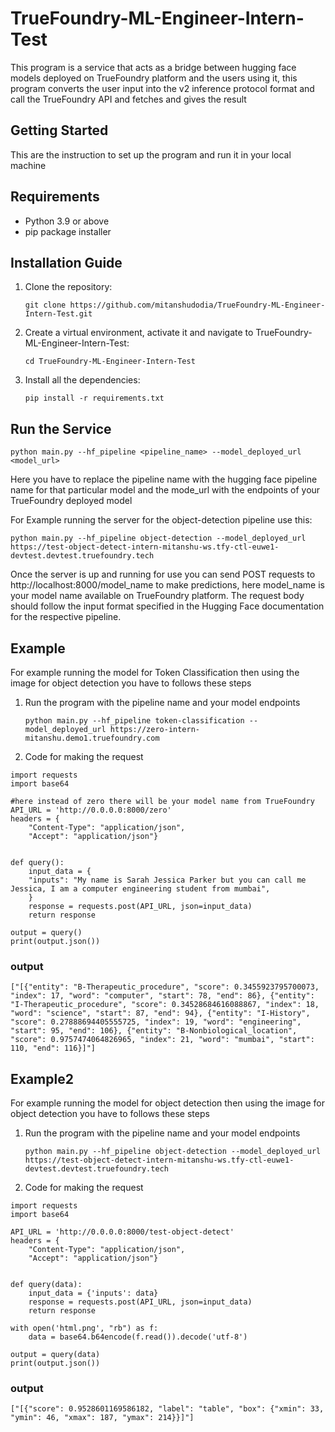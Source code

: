 # TrueFoundry-ML-Engineer-Intern-Test
This program is a service that acts as a  bridge between hugging face models deployed on TrueFoundry platform and the users using it, this program converts the user input into the v2 inference protocol format and call the TrueFoundry API and fetches and gives the result
## Getting Started
This are the instruction to set up the program and run it in your local machine
## Requirements
* Python 3.9 or above
* pip package installer
## Installation Guide
1. Clone the repository:

    `git clone https://github.com/mitanshudodia/TrueFoundry-ML-Engineer-Intern-Test.git`
2. Create a virtual environment, activate it and navigate to TrueFoundry-ML-Engineer-Intern-Test:

    `cd TrueFoundry-ML-Engineer-Intern-Test`
3. Install all the dependencies:

    `pip install -r requirements.txt`
## Run the Service
`python main.py --hf_pipeline <pipeline_name> --model_deployed_url <model_url>`

Here you have to replace the pipeline name with the hugging face pipeline name for that particular model and the mode_url with the endpoints of your TrueFoundry deployed model
    
For Example running the server for the object-detection pipeline use this:

`python main.py --hf_pipeline object-detection --model_deployed_url https://test-object-detect-intern-mitanshu-ws.tfy-ctl-euwe1-devtest.devtest.truefoundry.tech`

Once the server is up and running for use you can send POST requests to http://localhost:8000/model_name to make predictions, here model_name is your model name available on TrueFoundry platform. The request body should follow the input format specified in the Hugging Face documentation for the respective pipeline.

## Example
For example running the model for Token Classification then using the image for object detection you have to follows these steps
1. Run the program with the pipeline name and your model endpoints

    `python main.py --hf_pipeline token-classification --model_deployed_url https://zero-intern-mitanshu.demo1.truefoundry.com
`
2. Code for making the request

```
import requests
import base64

#here instead of zero there will be your model name from TrueFoundry
API_URL = 'http://0.0.0.0:8000/zero'
headers = {
    "Content-Type": "application/json",
    "Accept": "application/json"}


def query():
    input_data = {
	"inputs": "My name is Sarah Jessica Parker but you can call me Jessica, I am a computer engineering student from mumbai",
    }
    response = requests.post(API_URL, json=input_data)
    return response

output = query()
print(output.json())
```
### output
`["[{"entity": "B-Therapeutic_procedure", "score": 0.3455923795700073, "index": 17, "word": "computer", "start": 78, "end": 86}, {"entity": "I-Therapeutic_procedure", "score": 0.34528684616088867, "index": 18, "word": "science", "start": 87, "end": 94}, {"entity": "I-History", "score": 0.27888694405555725, "index": 19, "word": "engineering", "start": 95, "end": 106}, {"entity": "B-Nonbiological_location", "score": 0.9757474064826965, "index": 21, "word": "mumbai", "start": 110, "end": 116}]"]
`

## Example2
For example running the model for object detection then using the image for object detection you have to follows these steps
1. Run the program with the pipeline name and your model endpoints

    `python main.py --hf_pipeline object-detection --model_deployed_url https://test-object-detect-intern-mitanshu-ws.tfy-ctl-euwe1-devtest.devtest.truefoundry.tech`
2. Code for making the request

```
import requests
import base64

API_URL = 'http://0.0.0.0:8000/test-object-detect'
headers = {
    "Content-Type": "application/json",
    "Accept": "application/json"}


def query(data):
    input_data = {'inputs': data}
    response = requests.post(API_URL, json=input_data)
    return response

with open('html.png', "rb") as f:
    data = base64.b64encode(f.read()).decode('utf-8')
    
output = query(data)
print(output.json())
```
### output
`["[{"score": 0.9528601169586182, "label": "table", "box": {"xmin": 33, "ymin": 46, "xmax": 187, "ymax": 214}}]"]`

